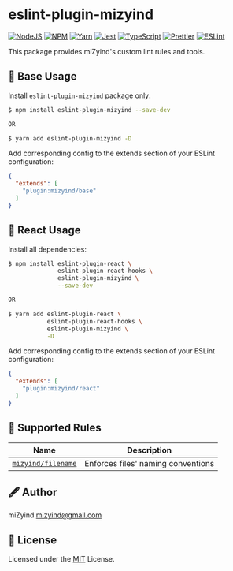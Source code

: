 # eslint-plugin-mizyind

[![NodeJS](https://img.shields.io/node/v/eslint-plugin-mizyind?style=for-the-badge&label=&color=339933&logo=node.js&logoColor=fff)](https://nodejs.org)
[![NPM](https://img.shields.io/npm/v/eslint-plugin-mizyind?style=for-the-badge&label=&color=cb3837&logo=npm)](https://www.npmjs.com/package/eslint-plugin-mizyind)
[![Yarn](https://img.shields.io/badge/-~=1.22-2c8ebb?style=for-the-badge&label=&logo=yarn&logoColor=fff)](https://classic.yarnpkg.com)
[![Jest](https://img.shields.io/npm/dependency-version/eslint-plugin-mizyind/dev/jest?style=for-the-badge&label=&color=c21325&logo=jest)](https://jestjs.io)
[![TypeScript](https://img.shields.io/npm/dependency-version/eslint-plugin-mizyind/dev/typescript?style=for-the-badge&label=&color=007acc&logo=typescript&logoColor=fff)](https://www.typescriptlang.org)
[![Prettier](https://img.shields.io/npm/dependency-version/eslint-plugin-mizyind/prettier?style=for-the-badge&label=&color=f7b93e&logo=prettier&logoColor=000)](https://prettier.io)
[![ESLint](https://img.shields.io/npm/dependency-version/eslint-plugin-mizyind/eslint?style=for-the-badge&label=&color=4b32c3&logo=eslint&logoColor=fff)](https://eslint.org)

This package provides miZyind's custom lint rules and tools.

## 🔮 Base Usage

Install `eslint-plugin-mizyind` package only:
```bash
$ npm install eslint-plugin-mizyind --save-dev

OR

$ yarn add eslint-plugin-mizyind -D
```

Add corresponding config to the extends section of your ESLint configuration:
```json
{
  "extends": [
    "plugin:mizyind/base"
  ]
}
```

## 🔮 React Usage

Install all dependencies:
```bash
$ npm install eslint-plugin-react \
              eslint-plugin-react-hooks \
              eslint-plugin-mizyind \
              --save-dev

OR

$ yarn add eslint-plugin-react \
           eslint-plugin-react-hooks \
           eslint-plugin-mizyind \
           -D
```

Add corresponding config to the extends section of your ESLint configuration:
```json
{
  "extends": [
    "plugin:mizyind/react"
  ]
}
```

## 📜 Supported Rules

| Name                                           | Description                        |
|------------------------------------------------|------------------------------------|
| [`mizyind/filename`](docs/rules/filename.md)   | Enforces files' naming conventions |

## 🖋 Author

miZyind <mizyind@gmail.com>

## 📇 License

Licensed under the [MIT](LICENSE) License.
